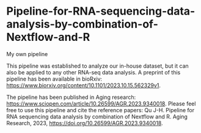 # Pipeline-for-RNA-sequencing-data-analysis-by-combination-of-Nextflow-and-R
My own pipeline

This pipeline was established to analyze our in-house dataset, but it can also be applied to any other RNA-seq data analysis.
A preprint of this pipeline has been available in bioRxiv: https://www.biorxiv.org/content/10.1101/2023.10.15.562329v1.

The pipeline has been published in Aging research: https://www.sciopen.com/article/10.26599/AGR.2023.9340018.
Please feel free to use this pipeline and cite the reference papers: Qu J-H. Pipeline for RNA sequencing data analysis by combination of Nextflow and R. Aging Research, 2023, https://doi.org/10.26599/AGR.2023.9340018.
